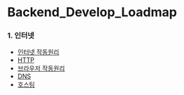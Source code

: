 # Backend_Develop_Loadmap

### 1. 인터넷
  - <a href="https://velog.io/@sjh9391985/%EC%9D%B8%ED%84%B0%EB%84%B7-%EC%9E%91%EB%8F%99%EA%B3%BC%EC%A0%95">인터넷 작동원리</a>
  - <a href="https://velog.io/@sjh9391985/HTTP-%EB%9E%80">HTTP</a>
  - <a href="https://velog.io/@sjh9391985/%EB%B8%8C%EB%9D%BC%EC%9A%B0%EC%A0%80-%EB%8F%99%EC%9E%91%EC%9B%90%EB%A6%AC">브라우저 작동원리</a>
  - <a href="https://velog.io/@sjh9391985/DNS">DNS</a>
  - <a href="[https://velog.io/@sjh9391985/DNS](https://velog.io/@sjh9391985/%ED%98%B8%EC%8A%A4%ED%8C%85)">호스팅</a>
